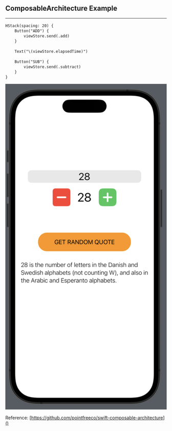 ## ComposableArchitecture Example

---

```
HStack(spacing: 20) {
    Button("ADD") {
        viewStore.send(.add)
    }

    Text("\(viewStore.elapsedTime)")

    Button("SUB") {
        viewStore.send(.subtract)
    }
}
```

![](ss00.png)

Reference: [https://github.com/pointfreeco/swift-composable-architecture]()
